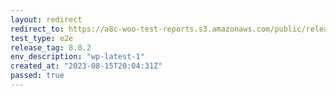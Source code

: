 ```yaml
---
layout: redirect
redirect_to: https://a8c-woo-test-reports.s3.amazonaws.com/public/release/8.0.2/wp-latest-1/e2e/index.html
test_type: e2e
release_tag: 8.0.2
env_description: "wp-latest-1"
created_at: "2023-08-15T20:04:31Z"
passed: true
---
```

